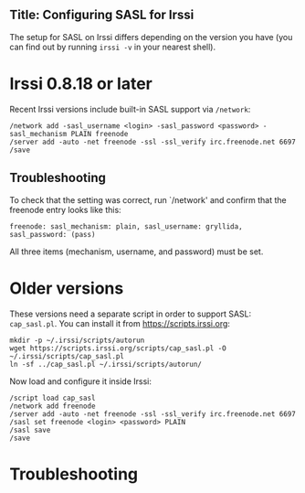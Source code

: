 Title: Configuring SASL for Irssi
---
The setup for SASL on Irssi differs depending on the version you have (you can
find out by running `irssi -v` in your nearest shell).


# Irssi 0.8.18 or later

Recent Irssi versions include built-in SASL support via `/network`:

    /network add -sasl_username <login> -sasl_password <password> -sasl_mechanism PLAIN freenode
    /server add -auto -net freenode -ssl -ssl_verify irc.freenode.net 6697
    /save

## Troubleshooting

To check that the setting was correct, run `/network' and confirm that the freenode entry looks like this:

    freenode: sasl_mechanism: plain, sasl_username: gryllida, sasl_password: (pass)

All three items (mechanism, username, and password) must be set.

# Older versions

These versions need a separate script in order to support SASL: `cap_sasl.pl`.
You can install it from <https://scripts.irssi.org>:

    mkdir -p ~/.irssi/scripts/autorun
    wget https://scripts.irssi.org/scripts/cap_sasl.pl -O ~/.irssi/scripts/cap_sasl.pl
    ln -sf ../cap_sasl.pl ~/.irssi/scripts/autorun/

Now load and configure it inside Irssi:

    /script load cap_sasl
    /network add freenode
    /server add -auto -net freenode -ssl -ssl_verify irc.freenode.net 6697
    /sasl set freenode <login> <password> PLAIN
    /sasl save
    /save

# Troubleshooting

